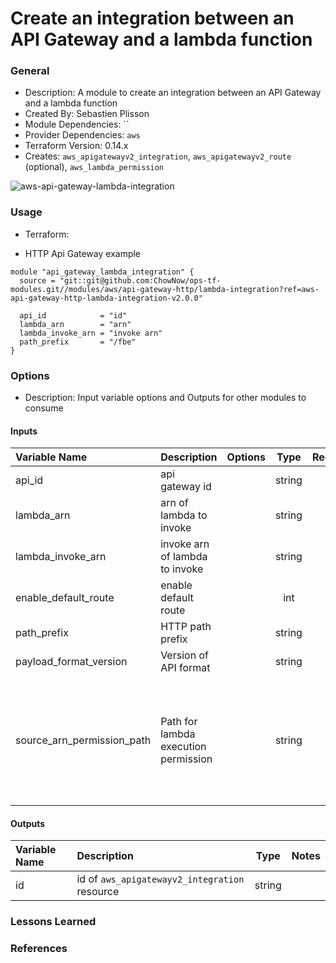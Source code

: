 # Create an integration between an API Gateway and a lambda function

### General

* Description: A module to create an integration between an API Gateway and a lambda function
* Created By: Sebastien Plisson
* Module Dependencies: `` 
* Provider Dependencies: `aws`
* Terraform Version: 0.14.x
* Creates: `aws_apigatewayv2_integration`, `aws_apigatewayv2_route` (optional), `aws_lambda_permission`

![aws-api-gateway-lambda-integration](https://github.com/ChowNow/ops-tf-modules/workflows/aws-api-gateway-lambda-integration/badge.svg)

### Usage

* Terraform:

* HTTP Api Gateway example
```hcl
module "api_gateway_lambda_integration" {
  source = "git::git@github.com:ChowNow/ops-tf-modules.git//modules/aws/api-gateway-http/lambda-integration?ref=aws-api-gateway-http-lambda-integration-v2.0.0"

  api_id            = "id"
  lambda_arn        = "arn"
  lambda_invoke_arn = "invoke arn"
  path_prefix       = "/fbe"
}
```

### Options

* Description: Input variable options and Outputs for other modules to consume

#### Inputs

| Variable Name | Description                   | Options                     | Type   | Required? | Default   | Notes |
| :------------ | :---------------------------  | :-------------------------- | :----: | :-------: | :----:    | :----:
| api_id                      | api gateway id           |                    | string |  Yes      | N/A         |
| lambda_arn                  | arn of lambda to invoke  |                    | string |  Yes      | N/A      |
| lambda_invoke_arn           | invoke arn of lambda to invoke |              | string |  Yes      | N/A      |
| enable_default_route        | enable default route     |                    | int    |  No       | 1        |
| path_prefix                 | HTTP path prefix         |                    | string |  No       | ""       |
| payload_format_version      | Version of API format    |                    | string |  No       | "2.0"    | [Format Reference](https://docs.aws.amazon.com/apigateway/latest/developerguide/http-api-develop-integrations-lambda.html#http-api-develop-integrations-lambda.proxy-format)
| source_arn_permission_path  | Path for lambda execution permission    |     | string |  No       | "/\*/\*/*" | Only necessary in some cases when not using the default route. Example: /\*/\*

#### Outputs
| Variable Name | Description                                   | Type   | Notes |
| :------------ | :---------------------------                  | :----: | :----:|
| id            | id of `aws_apigatewayv2_integration` resource | string |       |

### Lessons Learned

### References
